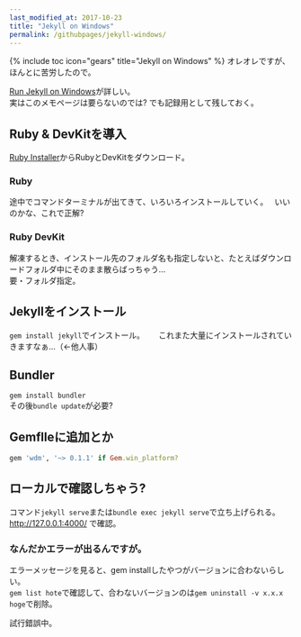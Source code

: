 ```yaml
---
last_modified_at: 2017-10-23
title: "Jekyll on Windows"
permalink: /githubpages/jekyll-windows/
---
```

{% include toc icon="gears" title="Jekyll on Windows" %}
オレオレですが、ほんとに苦労したので。   

[Run Jekyll on Windows](http://jekyll-windows.juthilo.com/)が詳しい。  
実はこのメモページは要らないのでは? でも記録用として残しておく。

## Ruby & DevKitを導入
[Ruby Installer](https://rubyinstaller.org/)からRubyとDevKitをダウンロード。  
### Ruby
途中でコマンドターミナルが出てきて、いろいろインストールしていく。  
いいのかな、これで正解?  
### Ruby DevKit
解凍するとき、インストール先のフォルダ名も指定しないと、たとえばダウンロードフォルダ中にそのまま散らばっちゃう…  
要・フォルダ指定。

## Jekyllをインストール
`gem install jekyll`でインストール。　　
これまた大量にインストールされていきますなぁ…（←他人事）

## Bundler
`gem install bundler`  
その後`bundle update`が必要?

## Gemflleに追加とか
```ruby
gem 'wdm', '~> 0.1.1' if Gem.win_platform?
```
## ローカルで確認しちゃう?
コマンド`jekyll serve`または`bundle exec jekyll serve`で立ち上げられる。    
http://127.0.0.1:4000/ で確認。

### なんだかエラーが出るんですが。
エラーメッセージを見ると、gem installしたやつがバージョンに合わないらしい。  
`gem list hote`で確認して、合わないバージョンのは`gem uninstall -v x.x.x hoge`で削除。


試行錯誤中。
